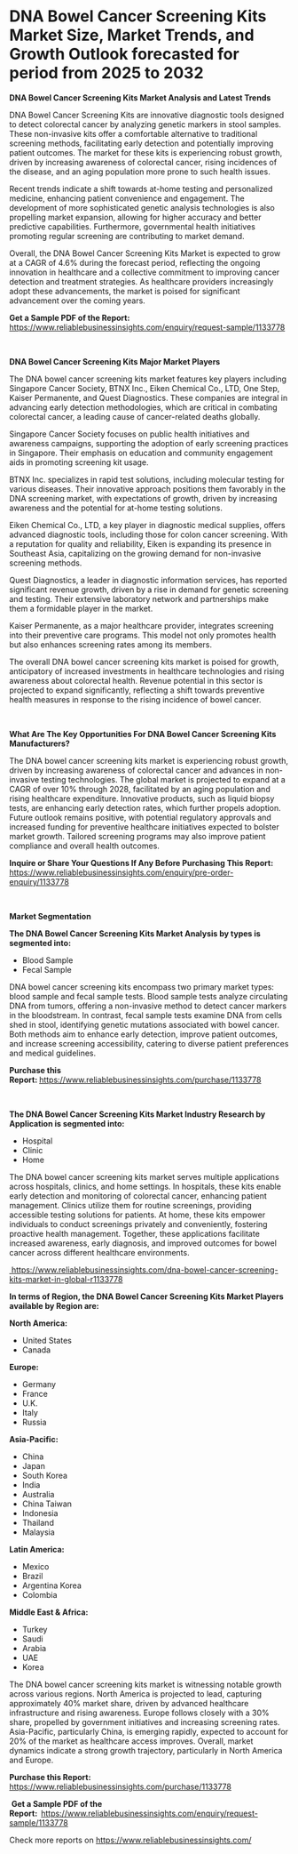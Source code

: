 <p><h1>DNA Bowel Cancer Screening Kits Market Size, Market Trends, and Growth Outlook forecasted for period from 2025 to 2032</h1></p><p><strong>DNA Bowel Cancer Screening Kits Market Analysis and Latest Trends</strong></p>
<p><p>DNA Bowel Cancer Screening Kits are innovative diagnostic tools designed to detect colorectal cancer by analyzing genetic markers in stool samples. These non-invasive kits offer a comfortable alternative to traditional screening methods, facilitating early detection and potentially improving patient outcomes. The market for these kits is experiencing robust growth, driven by increasing awareness of colorectal cancer, rising incidences of the disease, and an aging population more prone to such health issues.</p><p>Recent trends indicate a shift towards at-home testing and personalized medicine, enhancing patient convenience and engagement. The development of more sophisticated genetic analysis technologies is also propelling market expansion, allowing for higher accuracy and better predictive capabilities. Furthermore, governmental health initiatives promoting regular screening are contributing to market demand.</p><p>Overall, the DNA Bowel Cancer Screening Kits Market is expected to grow at a CAGR of 4.6% during the forecast period, reflecting the ongoing innovation in healthcare and a collective commitment to improving cancer detection and treatment strategies. As healthcare providers increasingly adopt these advancements, the market is poised for significant advancement over the coming years.</p></p>
<p><strong>Get a Sample PDF of the Report:&nbsp;</strong> <a href="https://www.reliablebusinessinsights.com/enquiry/request-sample/1133778?utm_campaign=2809&utm_medium=2&utm_source=Github&utm_content=ia&utm_term=25032025&utm_id=dna-bowel-cancer-screening-kits">https://www.reliablebusinessinsights.com/enquiry/request-sample/1133778</a></p>
<p>&nbsp;</p>
<p><strong>DNA Bowel Cancer Screening Kits Major Market Players</strong></p>
<p><p>The DNA bowel cancer screening kits market features key players including Singapore Cancer Society, BTNX Inc., Eiken Chemical Co., LTD, One Step, Kaiser Permanente, and Quest Diagnostics. These companies are integral in advancing early detection methodologies, which are critical in combating colorectal cancer, a leading cause of cancer-related deaths globally.</p><p>Singapore Cancer Society focuses on public health initiatives and awareness campaigns, supporting the adoption of early screening practices in Singapore. Their emphasis on education and community engagement aids in promoting screening kit usage.</p><p>BTNX Inc. specializes in rapid test solutions, including molecular testing for various diseases. Their innovative approach positions them favorably in the DNA screening market, with expectations of growth, driven by increasing awareness and the potential for at-home testing solutions.</p><p>Eiken Chemical Co., LTD, a key player in diagnostic medical supplies, offers advanced diagnostic tools, including those for colon cancer screening. With a reputation for quality and reliability, Eiken is expanding its presence in Southeast Asia, capitalizing on the growing demand for non-invasive screening methods.</p><p>Quest Diagnostics, a leader in diagnostic information services, has reported significant revenue growth, driven by a rise in demand for genetic screening and testing. Their extensive laboratory network and partnerships make them a formidable player in the market.</p><p>Kaiser Permanente, as a major healthcare provider, integrates screening into their preventive care programs. This model not only promotes health but also enhances screening rates among its members.</p><p>The overall DNA bowel cancer screening kits market is poised for growth, anticipatory of increased investments in healthcare technologies and rising awareness about colorectal health. Revenue potential in this sector is projected to expand significantly, reflecting a shift towards preventive health measures in response to the rising incidence of bowel cancer.</p></p>
<p>&nbsp;</p>
<p><strong>What Are The Key Opportunities For DNA Bowel Cancer Screening Kits Manufacturers?</strong></p>
<p><p>The DNA bowel cancer screening kits market is experiencing robust growth, driven by increasing awareness of colorectal cancer and advances in non-invasive testing technologies. The global market is projected to expand at a CAGR of over 10% through 2028, facilitated by an aging population and rising healthcare expenditure. Innovative products, such as liquid biopsy tests, are enhancing early detection rates, which further propels adoption. Future outlook remains positive, with potential regulatory approvals and increased funding for preventive healthcare initiatives expected to bolster market growth. Tailored screening programs may also improve patient compliance and overall health outcomes.</p></p>
<p><strong>Inquire or Share Your Questions If Any Before Purchasing This Report:</strong> <a href="https://www.reliablebusinessinsights.com/enquiry/pre-order-enquiry/1133778?utm_campaign=2809&utm_medium=2&utm_source=Github&utm_content=ia&utm_term=25032025&utm_id=dna-bowel-cancer-screening-kits">https://www.reliablebusinessinsights.com/enquiry/pre-order-enquiry/1133778</a></p>
<p>&nbsp;</p>
<p><strong>Market Segmentation</strong></p>
<p><strong>The DNA Bowel Cancer Screening Kits Market Analysis by types is segmented into:</strong></p>
<p><ul><li>Blood Sample</li><li>Fecal Sample</li></ul></p>
<p><p>DNA bowel cancer screening kits encompass two primary market types: blood sample and fecal sample tests. Blood sample tests analyze circulating DNA from tumors, offering a non-invasive method to detect cancer markers in the bloodstream. In contrast, fecal sample tests examine DNA from cells shed in stool, identifying genetic mutations associated with bowel cancer. Both methods aim to enhance early detection, improve patient outcomes, and increase screening accessibility, catering to diverse patient preferences and medical guidelines.</p></p>
<p><strong>Purchase this Report:&nbsp;</strong><a href="https://www.reliablebusinessinsights.com/purchase/1133778?utm_campaign=2809&utm_medium=2&utm_source=Github&utm_content=ia&utm_term=25032025&utm_id=dna-bowel-cancer-screening-kits">https://www.reliablebusinessinsights.com/purchase/1133778</a></p>
<p>&nbsp;</p>
<p><strong>The DNA Bowel Cancer Screening Kits Market Industry Research by Application is segmented into:</strong></p>
<p><ul><li>Hospital</li><li>Clinic</li><li>Home</li></ul></p>
<p><p>The DNA bowel cancer screening kits market serves multiple applications across hospitals, clinics, and home settings. In hospitals, these kits enable early detection and monitoring of colorectal cancer, enhancing patient management. Clinics utilize them for routine screenings, providing accessible testing solutions for patients. At home, these kits empower individuals to conduct screenings privately and conveniently, fostering proactive health management. Together, these applications facilitate increased awareness, early diagnosis, and improved outcomes for bowel cancer across different healthcare environments.</p></p>
<p><a href="https://www.reliablebusinessinsights.com/dna-bowel-cancer-screening-kits-market-in-global-r1133778?utm_campaign=2809&utm_medium=2&utm_source=Github&utm_content=ia&utm_term=25032025&utm_id=dna-bowel-cancer-screening-kits">&nbsp;https://www.reliablebusinessinsights.com/dna-bowel-cancer-screening-kits-market-in-global-r1133778</a></p>
<p><strong>In terms of Region, the DNA Bowel Cancer Screening Kits Market Players available by Region are:</strong></p>
<p>
    <p> <strong> North America: </strong>
        <ul>
            <li>United States</li>
            <li>Canada</li>
        </ul>
        </p> 
    <p> <strong> Europe: </strong>
        <ul>
            <li>Germany</li>
            <li>France</li>
            <li>U.K.</li>
            <li>Italy</li>
            <li>Russia</li>
        </ul>
        </p> 
    <p> <strong> Asia-Pacific: </strong>
        <ul>
            <li>China</li>
            <li>Japan</li>
            <li>South Korea</li>
            <li>India</li>
            <li>Australia</li>
            <li>China Taiwan</li>
            <li>Indonesia</li>
            <li>Thailand</li>
            <li>Malaysia</li>
        </ul>
        </p> 
    <p> <strong> Latin America: </strong>
        <ul>
            <li>Mexico</li>
            <li>Brazil</li>
            <li>Argentina Korea</li>
            <li>Colombia</li>
        </ul>
        </p> 
    <p> <strong> Middle East & Africa: </strong>
        <ul>
            <li>Turkey</li>
            <li>Saudi</li>
            <li>Arabia</li>
            <li>UAE</li>
            <li>Korea</li>
        </ul>
    </p>
    </p>
<p><p>The DNA bowel cancer screening kits market is witnessing notable growth across various regions. North America is projected to lead, capturing approximately 40% market share, driven by advanced healthcare infrastructure and rising awareness. Europe follows closely with a 30% share, propelled by government initiatives and increasing screening rates. Asia-Pacific, particularly China, is emerging rapidly, expected to account for 20% of the market as healthcare access improves. Overall, market dynamics indicate a strong growth trajectory, particularly in North America and Europe.</p></p>
<p><strong>Purchase this Report: </strong><a href="https://www.reliablebusinessinsights.com/purchase/1133778?utm_campaign=2809&utm_medium=2&utm_source=Github&utm_content=ia&utm_term=25032025&utm_id=dna-bowel-cancer-screening-kits">https://www.reliablebusinessinsights.com/purchase/1133778</a></p>
<p>&nbsp;<strong>Get a Sample PDF of the Report:&nbsp;&nbsp;</strong><a href="https://www.reliablebusinessinsights.com/enquiry/request-sample/1133778?utm_campaign=2809&utm_medium=2&utm_source=Github&utm_content=ia&utm_term=25032025&utm_id=dna-bowel-cancer-screening-kits">https://www.reliablebusinessinsights.com/enquiry/request-sample/1133778</a></p>
<p><strong></strong></p>
<p>Check more reports on <a href="https://www.reliablebusinessinsights.com/?utm_campaign=2809&utm_medium=2&utm_source=Github&utm_content=ia&utm_term=25032025&utm_id=dna-bowel-cancer-screening-kits">https://www.reliablebusinessinsights.com/</a></p>